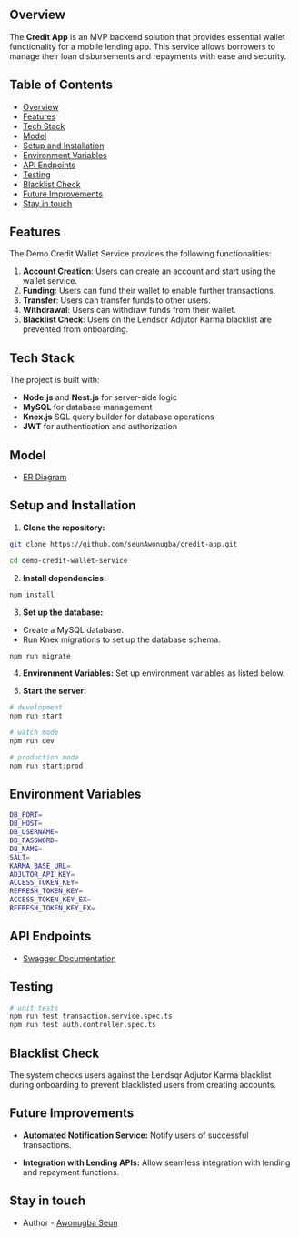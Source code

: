 ## Overview

The **Credit App** is an MVP backend solution that provides essential wallet functionality for a mobile lending app. This service allows borrowers to manage their loan disbursements and repayments with ease and security.

## Table of Contents

- [Overview](#overview)
- [Features](#features)
- [Tech Stack](#tech-stack)
- [Model](#model)
- [Setup and Installation](#setup-and-installation)
- [Environment Variables](#environment-variables)
- [API Endpoints](#api-endpoints)
- [Testing](#testing)
- [Blacklist Check](#blacklist)
- [Future Improvements](#future-improvements)
- [Stay in touch](#connect)

## Features

The Demo Credit Wallet Service provides the following functionalities:

1. **Account Creation**: Users can create an account and start using the wallet service.
2. **Funding**: Users can fund their wallet to enable further transactions.
3. **Transfer**: Users can transfer funds to other users.
4. **Withdrawal**: Users can withdraw funds from their wallet.
5. **Blacklist Check**: Users on the Lendsqr Adjutor Karma blacklist are prevented from onboarding.

## Tech Stack

The project is built with:

- **Node.js** and **Nest.js** for server-side logic
- **MySQL** for database management
- **Knex.js** SQL query builder for database operations
- **JWT** for authentication and authorization

## Model

- [ER Diagram](https://dbdesigner.page.link/y6KyLSTs1TNt42nC9)

## Setup and Installation

1. **Clone the repository:**

```bash
git clone https://github.com/seunAwonugba/credit-app.git

cd demo-credit-wallet-service

```

2. **Install dependencies:**

```bash
npm install
```

3. **Set up the database:**

- Create a MySQL database.
- Run Knex migrations to set up the database schema.

```bash
npm run migrate
```

4. **Environment Variables:** Set up environment variables as listed below.

5. **Start the server:**

```bash
# development
npm run start

# watch mode
npm run dev

# production mode
npm run start:prod
```

## Environment Variables

```bash
DB_PORT=
DB_HOST=
DB_USERNAME=
DB_PASSWORD=
DB_NAME=
SALT=
KARMA_BASE_URL=
ADJUTOR_API_KEY=
ACCESS_TOKEN_KEY=
REFRESH_TOKEN_KEY=
ACCESS_TOKEN_KEY_EX=
REFRESH_TOKEN_KEY_EX=
```

## API Endpoints

- [Swagger Documentation](http://localhost:3000/api)

## Testing

```bash
# unit tests
npm run test transaction.service.spec.ts
npm run test auth.controller.spec.ts
```

## Blacklist Check

The system checks users against the Lendsqr Adjutor Karma blacklist during onboarding to prevent blacklisted users from creating accounts.

## Future Improvements

- **Automated Notification Service:** Notify users of successful transactions.

- **Integration with Lending APIs:**
  Allow seamless integration with lending and repayment functions.

## Stay in touch

- Author - [Awonugba Seun](https://github.com/seunAwonugba)
